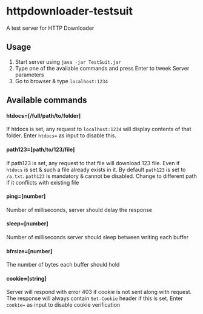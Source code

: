 # httpdownloader-testsuit
A test server for HTTP Downloader

## Usage
1. Start server using `java -jar TestSuit.jar`
2. Type one of the available commands and press Enter to tweek Server parameters
3. Go to browser & type `localhost:1234`

## Available commands
#### htdocs=[/full/path/to/folder]
If htdocs is set, any request to `localhost:1234` will display contents of that folder. Enter `htdocs=` as input to disable this.
#### path123=[path/to/123/file]
If path123 is set, any request to that file will download 123 file. Even if `htdocs` is set & such a file already exists in it. 
By default `path123` is set to `/a.txt`. `path123` is mandatory & cannot be disabled. Change to different path if it conflicts with existing file
#### ping=[number]
Number of milliseconds, server should delay the response
#### sleep=[number]
Number of milliseconds server should sleep between writing each buffer
#### bfrsize=[number]
The number of bytes each buffer should hold
#### cookie=[string]
Server will respond with error 403 if cookie is not sent along with request. 
The response will always contain `Set-Cookie` header if this is set.
Enter `cookie=` as input to disable cookie verification
